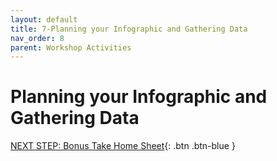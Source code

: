 ```yaml
---
layout: default
title: 7-Planning your Infographic and Gathering Data
nav_order: 8
parent: Workshop Activities
---
```

# Planning your Infographic and Gathering Data

[NEXT STEP: Bonus Take Home Sheet](canva-bonus-sheet.html){: .btn .btn-blue }
